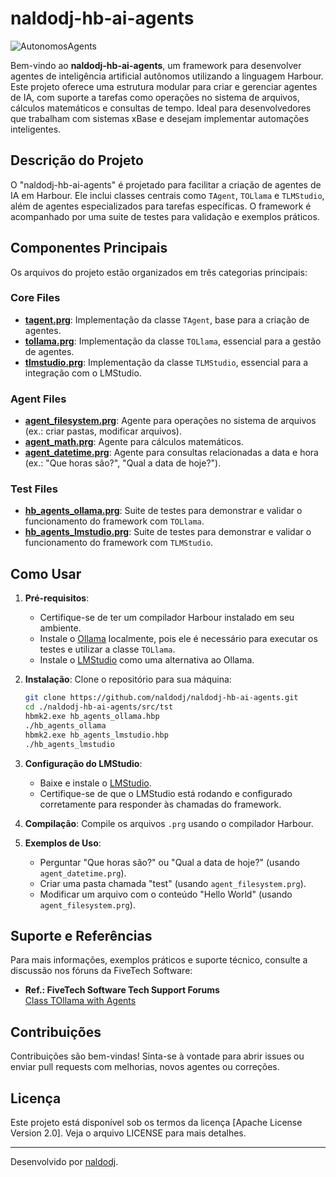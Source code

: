 # naldodj-hb-ai-agents

![AutonomosAgents](https://github.com/user-attachments/assets/53ff7ee2-fbb5-48ca-8c0f-2d7150281fe3)

Bem-vindo ao **naldodj-hb-ai-agents**, um framework para desenvolver agentes de inteligência artificial autônomos utilizando a linguagem Harbour. Este projeto oferece uma estrutura modular para criar e gerenciar agentes de IA, com suporte a tarefas como operações no sistema de arquivos, cálculos matemáticos e consultas de tempo. Ideal para desenvolvedores que trabalham com sistemas xBase e desejam implementar automações inteligentes.

## Descrição do Projeto

O "naldodj-hb-ai-agents" é projetado para facilitar a criação de agentes de IA em Harbour. Ele inclui classes centrais como `TAgent`, `TOLlama` e `TLMStudio`, além de agentes especializados para tarefas específicas. O framework é acompanhado por uma suite de testes para validação e exemplos práticos.

## Componentes Principais

Os arquivos do projeto estão organizados em três categorias principais:

### Core Files
- **[tagent.prg](https://github.com/naldodj/naldodj-hb-ai-agents/blob/main/src/core/tagent.prg)**: Implementação da classe `TAgent`, base para a criação de agentes.
- **[tollama.prg](https://github.com/naldodj/naldodj-hb-ai-agents/blob/main/src/core/tollama.prg)**: Implementação da classe `TOLlama`, essencial para a gestão de agentes.
- **[tlmstudio.prg](https://github.com/naldodj/naldodj-hb-ai-agents/blob/main/src/core/tlmstudio.prg)**: Implementação da classe `TLMStudio`, essencial para a integração com o LMStudio.

### Agent Files
- **[agent_filesystem.prg](https://github.com/naldodj/naldodj-hb-ai-agents/blob/main/src/agents/agent_filesystem.prg)**: Agente para operações no sistema de arquivos (ex.: criar pastas, modificar arquivos).
- **[agent_math.prg](https://github.com/naldodj/naldodj-hb-ai-agents/blob/main/src/agents/agent_math.prg)**: Agente para cálculos matemáticos.
- **[agent_datetime.prg](https://github.com/naldodj/naldodj-hb-ai-agents/blob/main/src/agents/agent_datetime.prg)**: Agente para consultas relacionadas a data e hora (ex.: "Que horas são?", "Qual a data de hoje?").

### Test Files
- **[hb_agents_ollama.prg](https://github.com/naldodj/naldodj-hb-ai-agents/blob/main/src/tst/hb_agents_ollama.prg)**: Suite de testes para demonstrar e validar o funcionamento do framework com `TOLlama`.
- **[hb_agents_lmstudio.prg](https://github.com/naldodj/naldodj-hb-ai-agents/blob/main/src/tst/hb_agents_lmstudio.prg)**: Suite de testes para demonstrar e validar o funcionamento do framework com `TLMStudio`.

## Como Usar

1. **Pré-requisitos**:
   - Certifique-se de ter um compilador Harbour instalado em seu ambiente.
   - Instale o [Ollama](https://ollama.ai/) localmente, pois ele é necessário para executar os testes e utilizar a classe `TOLlama`.
   - Instale o [LMStudio](https://lmstudio.ai/) como uma alternativa ao Ollama.

2. **Instalação**: Clone o repositório para sua máquina:
   ```bash
   git clone https://github.com/naldodj/naldodj-hb-ai-agents.git
   cd ./naldodj-hb-ai-agents/src/tst
   hbmk2.exe hb_agents_ollama.hbp
   ./hb_agents_ollama
   hbmk2.exe hb_agents_lmstudio.hbp
   ./hb_agents_lmstudio
   ```

3. **Configuração do LMStudio**:
   - Baixe e instale o [LMStudio](https://lmstudio.ai/).
   - Certifique-se de que o LMStudio está rodando e configurado corretamente para responder às chamadas do framework.
   
4. **Compilação**: Compile os arquivos `.prg` usando o compilador Harbour.

5. **Exemplos de Uso**:
   - Perguntar "Que horas são?" ou "Qual a data de hoje?" (usando `agent_datetime.prg`).
   - Criar uma pasta chamada "test" (usando `agent_filesystem.prg`).
   - Modificar um arquivo com o conteúdo "Hello World" (usando `agent_filesystem.prg`).

## Suporte e Referências

Para mais informações, exemplos práticos e suporte técnico, consulte a discussão nos fóruns da FiveTech Software:
- **Ref.: FiveTech Software Tech Support Forums**  
  [Class TOllama with Agents](https://forums.fivetechsupport.com/viewtopic.php?t=45590&fbclid=IwY2xjawJabspleHRuA2FlbQIxMQABHfr9ZnmiZDE_sf1ZHzer4gx9RbwfpOb1xNSCqMlZuCmoEf4erO3UrABH9g_aem_IritY9uodOibezq_rQ8i1g)

## Contribuições

Contribuições são bem-vindas! Sinta-se à vontade para abrir issues ou enviar pull requests com melhorias, novos agentes ou correções.

## Licença

Este projeto está disponível sob os termos da licença [Apache License Version 2.0]. Veja o arquivo LICENSE para mais detalhes.

---

Desenvolvido por [naldodj](https://github.com/naldodj).

